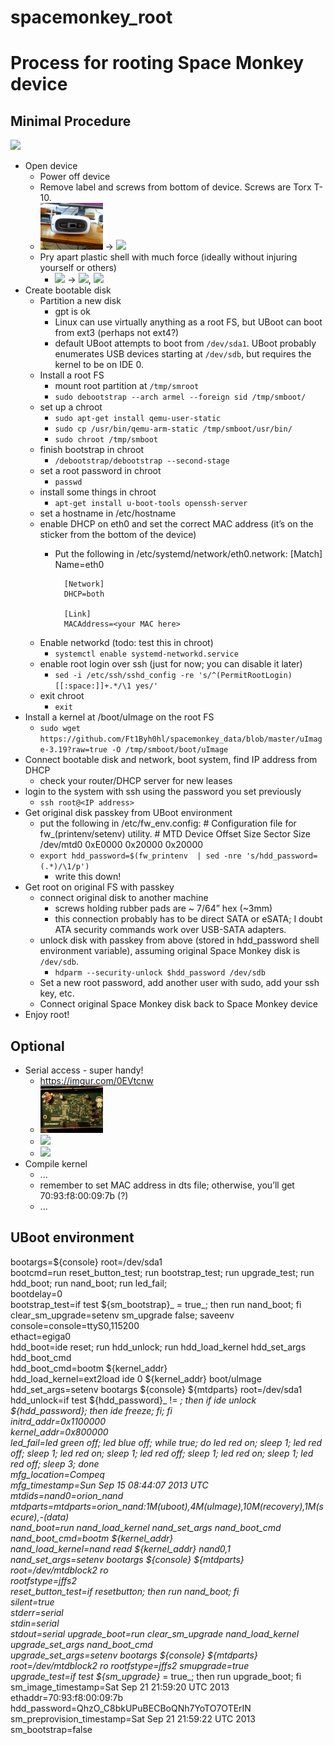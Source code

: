 # spacemonkey_root
# Process for rooting Space Monkey device

## Minimal Procedure
<img src="images/P1030676.JPG" width=100px></img>
- Open device 
    - Power off device
    - Remove label and screws from bottom of device. Screws are Torx T-10.
    -   <img src="images/P1030677.jpg" width=100px></img> -> <img src="images/P1030678.JPG" width=100px></img>
    - Pry apart plastic shell with much force (ideally without injuring yourself or others)
        - <img src="images/P1030680.JPG" width=100px></img> -> <img src="images/P1030681.JPG" width=100px></img>, <img src="images/P1030685.JPG" width=100px></img>
- Create bootable disk
    - Partition a new disk
        - gpt is ok
        - Linux can use virtually anything as a root FS, but UBoot can boot from ext3 (perhaps not ext4?)
        - default UBoot attempts to boot from `/dev/sda1`. UBoot probably enumerates USB devices starting at `/dev/sdb`, but requires the kernel to be on IDE 0.
    - Install a root FS
        - mount root partition at `/tmp/smroot`
        - `sudo debootstrap --arch armel --foreign sid /tmp/smboot/`
    - set up a chroot
        - `sudo apt-get install qemu-user-static`
        - `sudo cp /usr/bin/qemu-arm-static /tmp/smboot/usr/bin/`
        - `sudo chroot /tmp/smboot`
    - finish bootstrap in chroot
        - `/debootstrap/debootstrap --second-stage`
    - set a root password in chroot
        - `passwd`
    - install some things in chroot
        - `apt-get install u-boot-tools openssh-server`
    - set a hostname in /etc/hostname
    - enable DHCP on eth0 and set the correct MAC address (it’s on the sticker from the bottom of the device)
        - Put the following in /etc/systemd/network/eth0.network:
                [Match]
                Name=eth0
                
                [Network]
                DHCP=both
                
                [Link]
                MACAddress=<your MAC here>
    - Enable networkd (todo: test this in chroot)
        - `systemctl enable systemd-networkd.service`
    - enable root login over ssh (just for now; you can disable it later)
        - `sed -i /etc/ssh/sshd_config -re 's/^(PermitRootLogin)[[:space:]]+.*/\1 yes/'`
    - exit chroot
        - `exit`
- Install a kernel at /boot/uImage on the root FS
    - `sudo wget https://github.com/Ft1Byh0hl/spacemonkey_data/blob/master/uImage-3.19?raw=true -O /tmp/smboot/boot/uImage`
- Connect bootable disk and network, boot system, find IP address from DHCP
    - check your router/DHCP server for new leases
- login to the system with ssh using the password you set previously
    - `ssh root@<IP address>`
- Get original disk passkey from UBoot environment
    - put the following in /etc/fw_env.config:
            # Configuration file for fw_(printenv/setenv) utility.
            # MTD Device Offset Size Sector Size
            /dev/mtd0 0xE0000 0x20000 0x20000
    - `export hdd_password=$(fw_printenv  | sed -nre 's/hdd_password=(.*)/\1/p')`
        - write this down!
- Get root on original FS with passkey
    - connect original disk to another machine
        - screws holding rubber pads are ~ 7/64” hex (~3mm)
        - this connection probably has to be direct SATA or eSATA; I doubt ATA security commands work over USB-SATA adapters.
    - unlock disk with passkey from above (stored in hdd_password shell environment variable), assuming original Space Monkey disk is `/dev/sdb`.
        - `hdparm --security-unlock $hdd_password /dev/sdb`
    - Set a new root password, add another user with sudo, add your ssh key, etc.
    - Connect original Space Monkey disk back to Space Monkey device
- Enjoy root!

## Optional

- Serial access - super handy!
    - https://imgur.com/0EVtcnw
    - <img src="images/hHEjkV1.jpg" width=100px></img>
    - <img src="images/P1030690.JPG" width=100px></img>
    - <img src="images/P1030691.JPG" width=100px></img>
- Compile kernel
    - ...
    - remember to set MAC address in dts file; otherwise, you’ll get 70:93:f8:00:09:7b (?)
    - ...

## UBoot environment
bootargs=${console} root=/dev/sda1  
bootcmd=run reset_button_test; run bootstrap_test; run upgrade_test; run hdd_boot; run nand_boot; run led_fail;  
bootdelay=0  
bootstrap_test=if test ${sm_bootstrap}_ = true_; then run nand_boot; fi  
clear_sm_upgrade=setenv sm_upgrade false; saveenv  
console=console=ttyS0,115200  
ethact=egiga0  
hdd_boot=ide reset; run hdd_unlock; run hdd_load_kernel hdd_set_args hdd_boot_cmd  
hdd_boot_cmd=bootm ${kernel_addr}  
hdd_load_kernel=ext2load ide 0 ${kernel_addr} boot/uImage  
hdd_set_args=setenv bootargs ${console} ${mtdparts} root=/dev/sda1  
hdd_unlock=if test ${hdd_password}_ != _; then if ide unlock ${hdd_password}; then ide freeze; fi; fi  
initrd_addr=0x1100000  
kernel_addr=0x800000  
led_fail=led green off; led blue off; while true; do led red on; sleep 1; led red off; sleep 1; led red on; sleep 1; led   red off; sleep 1; led red on; sleep 1; led red off; sleep 3; done  
mfg_location=Compeq  
mfg_timestamp=Sun Sep 15 08:44:07 2013 UTC  
mtdids=nand0=orion_nand  
mtdparts=mtdparts=orion_nand:1M(uboot),4M(uImage),10M(recovery),1M(secure),-(data)  
nand_boot=run nand_load_kernel nand_set_args nand_boot_cmd  
nand_boot_cmd=bootm ${kernel_addr}  
nand_load_kernel=nand read ${kernel_addr} nand0,1  
nand_set_args=setenv bootargs ${console} ${mtdparts} root=/dev/mtdblock2 ro   
rootfstype=jffs2  
reset_button_test=if resetbutton; then run nand_boot; fi  
silent=true  
stderr=serial  
stdin=serial  
stdout=serial
upgrade_boot=run clear_sm_upgrade nand_load_kernel upgrade_set_args nand_boot_cmd  
upgrade_set_args=setenv bootargs ${console} ${mtdparts} root=/dev/mtdblock2 ro rootfstype=jffs2 smupgrade=true  
upgrade_test=if test ${sm_upgrade}_ = true_; then run upgrade_boot; fi  
sm_image_timestamp=Sat Sep 21 21:59:20 UTC 2013  
ethaddr=70:93:f8:00:09:7b  
hdd_password=QhzO_C8bkUPuBECBoQNh7YoTO7OTErIN  
sm_preprovision_timestamp=Sat Sep 21 21:59:22 UTC 2013  
sm_bootstrap=false  
